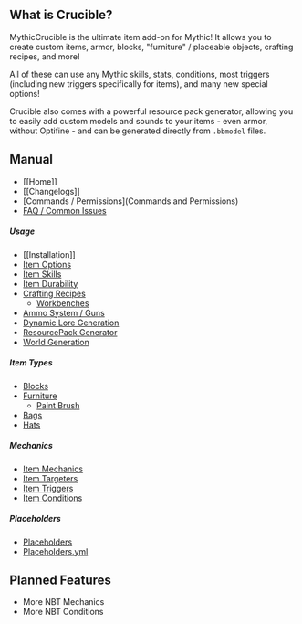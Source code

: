 What is Crucible?
-----------------
MythicCrucible is the ultimate item add-on for Mythic! It allows you to create custom items, armor, blocks, "furniture" / placeable objects, crafting recipes, and more!

All of these can use any Mythic skills, stats, conditions, most triggers (including new triggers specifically for items), and many new special options!

Crucible also comes with a powerful resource pack generator, allowing you to easily add custom models and sounds to your items - even armor, without Optifine - and can be generated directly from `.bbmodel` files.

Manual
-----
* [[Home]]
* [[Changelogs]]
* [Commands / Permissions](Commands and Permissions)
* [FAQ / Common Issues](FAQ)

##### Usage
  * [[Installation]]
  * [Item Options](Options)
  * [Item Skills](Usage)
  * [Item Durability](CustomDurability)
  * [Crafting Recipes](Recipes)
    * [Workbenches](Recipes/Workbenches)
  * [Ammo System / Guns](Ammo)
  * [Dynamic Lore Generation](Dynamic-Lore-Generation)
  * [ResourcePack Generator](ResourcePack-Generator)
  * [World Generation](World-Generation)

##### Item Types
  * [Blocks](Custom-Blocks)
  * [Furniture](Furniture) 
    * [Paint Brush](Paint-Brush)
  * [Bags](Bags)
  * [Hats](Hats)

##### Mechanics
  * [Item Mechanics](Skills/Mechanics)
  * [Item Targeters](Skills/Targeters)
  * [Item Triggers](Skills/Triggers)
  * [Item Conditions](Skills/Conditions)

##### Placeholders
  * [Placeholders](Placeholders)
  * [Placeholders.yml](placeholders.yml)


Planned Features
----------------
* More NBT Mechanics
* More NBT Conditions